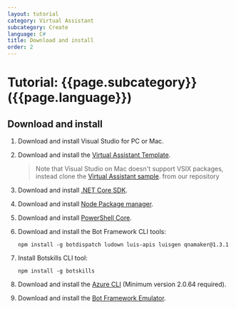 ```yaml
---
layout: tutorial
category: Virtual Assistant
subcategory: Create
language: C#
title: Download and install
order: 2
---
```


# Tutorial: {{page.subcategory}} ({{page.language}})

## Download and install

1. Download and install Visual Studio for PC or Mac.
1. Download and install the [Virtual Assistant Template](https://marketplace.visualstudio.com/items?itemName=BotBuilder.VirtualAssistantTemplate). 
    > Note that Visual Studio on Mac doesn't support VSIX packages, instead clone the [Virtual Assistant sample](https://github.com/microsoft/botframework-solutions/tree/master/templates/Virtual-Assistant-Template/csharp/Sample). from our repository
2. Download and install [.NET Core SDK](https://www.microsoft.com/net/download).  
3. Download and install [Node Package manager](https://nodejs.org/en/).
4. Download and install [PowerShell Core](https://docs.microsoft.com/en-us/powershell/scripting/install/installing-powershell?view=powershell-6).
5. Download and install the Bot Framework CLI tools:

   ```
   npm install -g botdispatch ludown luis-apis luisgen qnamaker@1.3.1
   ```
6. Install Botskills CLI tool:
   
   ```
   npm install -g botskills
   ```

7. Download and install the [Azure CLI](https://docs.microsoft.com/en-us/cli/azure/install-azure-cli-windows?view=azure-cli-latest) (Minimum version 2.0.64 required).
8. Download and install the [Bot Framework Emulator](https://aka.ms/botframework-emulator).